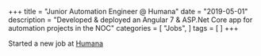 +++
title = "Junior Automation Engineer @ Humana"
date = "2019-05-01"
description = "Developed & deployed an Angular 7 & ASP.Net Core app for automation projects in the NOC"
categories = [
    "Jobs",
]
tags = [
]
+++

Started a new job at [Humana](https://www.humana.com/)
